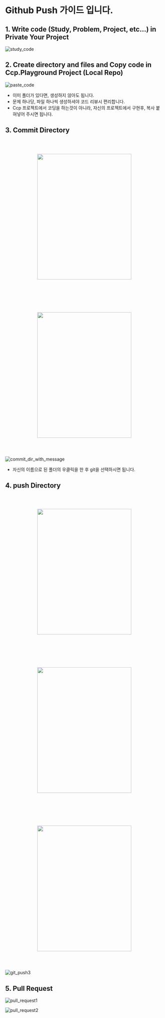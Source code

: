 # Github Push 가이드 입니다.

## 1. Write code (Study, Problem, Project, etc...) in Private Your Project

![study_code](./images/study_code.png)

## 2. Create directory and files and Copy code in Ccp.Playground Project (Local Repo)

![paste_code](./images/paste_code.png)

* 이미 폴더가 있다면, 생성하지 않아도 됩니다.
* 문제 하나당, 파일 하나씩 생성하셔야 코드 리뷰시 편리합니다.
* Ccp 프로젝트에서 코딩을 하는것이 아니라, 자신의 프로젝트에서 구현후, 복사 붙혀넣어 주시면 됩니다.

## 3. Commit Directory

<p align="center" style="padding: 45px;">
    <img src="./images/git_menu.png" width="300" height="400"/>
</p>

<p align="center" style="padding: 45px;">
    <img src="./images/commit_dir.png" width="300" height="400"/>
</p>

![commit_dir_with_message](./images/commit_dir_with_message.png)

* 자신의 이름으로 된 폴더의 우클릭을 한 후 git을 선택하시면 됩니다.

## 4. push Directory

<p align="center" style="padding: 45px;">
    <img src="./images/git_menu.png" width="300" height="400"/>
</p>

<p align="center" style="padding: 45px;">
    <img src="./images/git_push1.png" width="300" height="400"/>
</p>

<p align="center" style="padding: 45px;">
    <img src="./images/git_push2.png" width="300" height="400"/>
</p>

![git_push3](./images/git_push3.png)

## 5. Pull Request

![pull_request1](./images/pull_request1.png)

![pull_request2](./images/pull_request2.png)